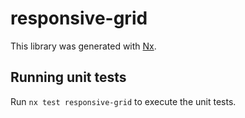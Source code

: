 # responsive-grid

This library was generated with [Nx](https://nx.dev).

## Running unit tests

Run `nx test responsive-grid` to execute the unit tests.
